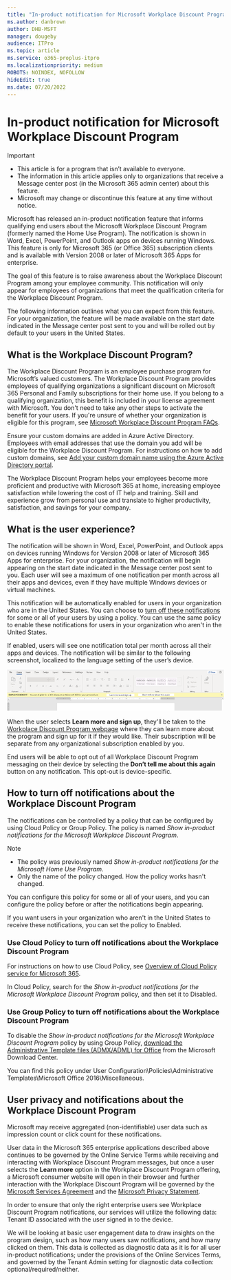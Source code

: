 ```yaml
---
title: "In-product notification for Microsoft Workplace Discount Program"
ms.author: danbrown
author: DHB-MSFT
manager: dougeby
audience: ITPro
ms.topic: article
ms.service: o365-proplus-itpro
ms.localizationpriority: medium
ROBOTS: NOINDEX, NOFOLLOW
hideEdit: true
ms.date: 07/20/2022
---
```


# In-product notification for Microsoft Workplace Discount Program

> [!IMPORTANT]
> - This article is for a program that isn’t available to everyone. 
> - The information in this article applies only to organizations that receive a Message center post (in the Microsoft 365 admin center) about this feature.
> - Microsoft may change or discontinue this feature at any time without notice.

Microsoft has released an in-product notification feature that informs qualifying end users about the Microsoft Workplace Discount Program (formerly named the Home Use Program). The notification is shown in Word, Excel, PowerPoint, and Outlook apps on devices running Windows. This feature is only for Microsoft 365 (or Office 365) subscription clients and is available with Version 2008 or later of Microsoft 365 Apps for enterprise.

The goal of this feature is to raise awareness about the Workplace Discount Program among your employee community. This notification will only appear for employees of organizations that meet the qualification criteria for the Workplace Discount Program.

The following information outlines what you can expect from this feature. For your organization, the feature will be made available on the start date indicated in the Message center post sent to you and will be rolled out by default to your users in the United States.

## What is the Workplace Discount Program?

The Workplace Discount Program is an employee purchase program for Microsoft’s valued customers. The Workplace Discount Program provides employees of qualifying organizations a significant discount on Microsoft 365 Personal and Family subscriptions for their home use. If you belong to a qualifying organization, this benefit is included in your license agreement with Microsoft. You don't need to take any other steps to activate the benefit for your users. If you're unsure of whether your organization is eligible for this program, see [Microsoft Workplace Discount Program FAQs](https://www.microsoft.com/workplace-discount-program/faq).

Ensure your custom domains are added in Azure Active Directory. Employees with email addresses that use the domain you add will be eligible for the Workplace Discount Program. For instructions on how to add custom domains, see [Add your custom domain name using the Azure Active Directory portal](/azure/active-directory/fundamentals/add-custom-domain).

The Workplace Discount Program helps your employees become more proficient and productive with Microsoft 365 at home, increasing employee satisfaction while lowering the cost of IT help and training. Skill and experience grow from personal use and translate to higher productivity, satisfaction, and savings for your company.

## What is the user experience?

The notification will be shown in Word, Excel, PowerPoint, and Outlook apps on devices running Windows for Version 2008 or later of Microsoft 365 Apps for enterprise. For your organization, the notification will begin appearing on the start date indicated in the Message center post sent to you. Each user will see a maximum of one notification per month across all their apps and devices, even if they have multiple Windows devices or virtual machines.

This notification will be automatically enabled for users in your organization who are in the United States. You can choose to [turn off these notifications](#how-to-turn-off-notifications-about-the-workplace-discount-program) for some or all of your users by using a policy. You can use the same policy to enable these notifications for users in your organization who aren't in the United States.

If enabled, users will see one notification total per month across all their apps and devices. The notification will be similar to the following screenshot, localized to the language setting of the user’s device.

![Screenshot showing a document in Word, with a message about the Workplace Discount Program showing underneath the ribbon.](../images/other/workplace-discount-program-notification.png)

When the user selects **Learn more and sign up**, they'll be taken to the [Workplace Discount Program webpage](https://www.microsoft.com/workplace-discount-program) where they can learn more about the program and sign up for it if they would like. Their subscription will be separate from any organizational subscription enabled by you.

End users will be able to opt out of all Workplace Discount Program messaging on their device by selecting the **Don’t tell me about this again** button on any notification. This opt-out is device-specific.

## How to turn off notifications about the Workplace Discount Program

The notifications can be controlled by a policy that can be configured by using Cloud Policy or Group Policy. The policy is named *Show in-product notifications for the Microsoft Workplace Discount Program*.

> [!NOTE]
> - The policy was previously named *Show in-product notifications for the Microsoft Home Use Program*. 
> - Only the name of the policy changed. How the policy works hasn't changed.

You can configure this policy for some or all of your users, and you can configure the policy before or after the notifications begin appearing.

If you want users in your organization who aren't in the United States to receive these notifications, you can set the policy to Enabled.

### Use Cloud Policy to turn off notifications about the Workplace Discount Program

For instructions on how to use Cloud Policy, see [Overview of Cloud Policy service for Microsoft 365](../admincenter/overview-cloud-policy.md).

In Cloud Policy, search for the *Show in-product notifications for the Microsoft Workplace Discount Program* policy, and then set it to Disabled.

### Use Group Policy to turn off notifications about the Workplace Discount Program

To disable the *Show in-product notifications for the Microsoft Workplace Discount Program* policy by using Group Policy, [download the Administrative Template files (ADMX/ADML) for Office](https://www.microsoft.com/download/details.aspx?id=49030) from the Microsoft Download Center.

You can find this policy under User Configuration\Policies\Administrative Templates\Microsoft Office 2016\Miscellaneous.

## User privacy and notifications about the Workplace Discount Program

Microsoft may receive aggregated (non-identifiable) user data such as impression count or click count for these notifications.

User data in the Microsoft 365 enterprise applications described above continues to be governed by the Online Service Terms while receiving and interacting with Workplace Discount Program messages, but once a user selects the **Learn more** option in the Workplace Discount Program offering, a Microsoft consumer website will open in their browser and further interaction with the Workplace Discount Program will be governed by the [Microsoft Services Agreement](https://www.microsoft.com/servicesagreement) and the [Microsoft Privacy Statement](https://privacy.microsoft.com/privacystatement).

In order to ensure that only the right enterprise users see Workplace Discount Program notifications, our services will utilize the following data: Tenant ID associated with the user signed in to the device.

We will be looking at basic user engagement data to draw insights on the program design, such as how many users saw notifications, and how many clicked on them. This data is collected as diagnostic data as it is for all user in-product notifications; under the provisions of the Online Services Terms, and governed by the Tenant Admin setting for diagnostic data collection: optional/required/neither.
